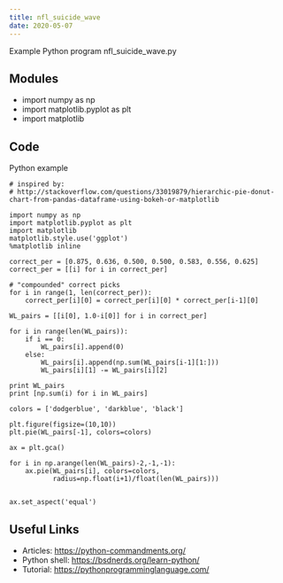 ```yaml
---
title: nfl_suicide_wave
date: 2020-05-07
---
```

Example Python program nfl_suicide_wave.py

## Modules

* import numpy as np
* import matplotlib.pyplot as plt
* import matplotlib

## Code

Python example

    # inspired by:
    # http://stackoverflow.com/questions/33019879/hierarchic-pie-donut-chart-from-pandas-dataframe-using-bokeh-or-matplotlib
    
    import numpy as np
    import matplotlib.pyplot as plt
    import matplotlib
    matplotlib.style.use('ggplot')
    %matplotlib inline
    
    correct_per = [0.875, 0.636, 0.500, 0.500, 0.583, 0.556, 0.625]
    correct_per = [[i] for i in correct_per]
    
    # "compounded" correct picks
    for i in range(1, len(correct_per)):
        correct_per[i][0] = correct_per[i][0] * correct_per[i-1][0]
        
    WL_pairs = [[i[0], 1.0-i[0]] for i in correct_per]
    
    for i in range(len(WL_pairs)):
        if i == 0:
            WL_pairs[i].append(0)
        else:
            WL_pairs[i].append(np.sum(WL_pairs[i-1][1:]))
            WL_pairs[i][1] -= WL_pairs[i][2]
        
    print WL_pairs
    print [np.sum(i) for i in WL_pairs]
    
    colors = ['dodgerblue', 'darkblue', 'black']
    
    plt.figure(figsize=(10,10))
    plt.pie(WL_pairs[-1], colors=colors)
    
    ax = plt.gca()
    
    for i in np.arange(len(WL_pairs)-2,-1,-1):
        ax.pie(WL_pairs[i], colors=colors, 
               radius=np.float(i+1)/float(len(WL_pairs)))
    
    
    ax.set_aspect('equal')

## Useful Links

- Articles: https://python-commandments.org/
- Python shell: https://bsdnerds.org/learn-python/
- Tutorial: https://pythonprogramminglanguage.com/
